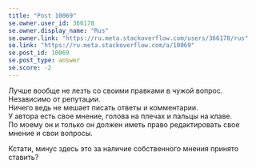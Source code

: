 ```yaml
---
title: "Post 10069"
se.owner.user_id: 366178
se.owner.display_name: "Rus"
se.owner.link: "https://ru.meta.stackoverflow.com/users/366178/rus"
se.link: "https://ru.meta.stackoverflow.com/a/10069"
se.post_id: 10069
se.post_type: answer
se.score: -2
---
```

<p>Лучше вообще не лезть со своими правками в чужой вопрос. Независимо от репутации.<br>
Ничего ведь не мешает писать ответы и комментарии.<br>
У автора есть свое мнение, голова на плечах и пальцы на клаве.<br>
По моему он и только он должен иметь право редактировать свое мнение и свои вопросы.  </p>

<p>Кстати, минус здесь это за наличие собственного мнения принято ставить?</p>
